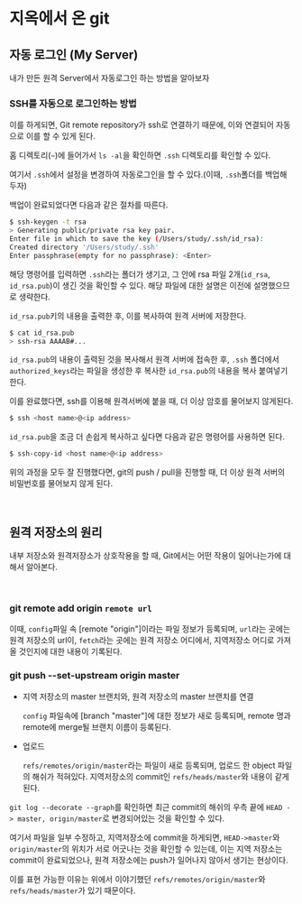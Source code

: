 # 지옥에서 온 git



## 자동 로그인 (My Server)

내가 만든 원격 Server에서 자동로그인 하는 방법을 알아보자



### SSH를 자동으로 로그인하는 방법

이를 하게되면, Git remote repository가 ssh로 연결하기 때문에, 이와 연결되어 자동으로 이를 할 수 있게 된다.



홈 디렉토리(`~`)에 들어가서 `ls -al`을 확인하면 `.ssh` 디렉토리를 확인할 수 있다.

여기서 `.ssh`에서 설정을 변경하여 자동로그인을 할 수 있다.(이때, `.ssh`폴더를 백업해두자)

백업이 완료되었다면 다음과 같은 절차를 따른다.



```bash
$ ssh-keygen -t rsa
> Generating public/private rsa key pair.
Enter file in which to save the key (/Users/study/.ssh/id_rsa):
Created directory '/Users/study/.ssh'
Enter passphrase(empty for no passphrase): <Enter>
```



해당 명령어를 입력하면 `.ssh`라는 폴더가 생기고, 그 안에 rsa 파일 2개(`id_rsa`, `id_rsa.pub`)이 생긴 것을 확인할 수 있다. 해당 파일에 대한 설명은 이전에 설명했으므로 생략한다.



`id_rsa.pub`키의 내용을 출력한 후, 이를 복사하여 원격 서버에 저장한다.

```bash
$ cat id_rsa.pub
> ssh-rsa AAAAB#...
```

`id_rsa.pub`의 내용이 출력된 것을 복사해서 원격 서버에 접속한 후, `.ssh` 폴더에서 `authorized_keys`라는 파일을 생성한 후 복사한 `id_rsa.pub`의 내용을 복사 붙여넣기 한다.



이를 완료했다면, ssh를 이용해 원격서버에 붙을 때, 더 이상 암호를 물어보지 않게된다.

```bash
$ ssh <host name>@<ip address>
```



`id_rsa.pub`을 조금 더 손쉽게 복사하고 싶다면 다음과 같은 명령어를 사용하면 된다.

```bash
$ ssh-copy-id <host name>@<ip address>
```



위의 과정을 모두 잘 진행했다면, git의 push / pull을 진행할 때, 더 이상 원격 서버의 비밀번호를 물어보지 않게 된다.

​    

## 원격 저장소의 원리

내부 저장소와 원격저장소가 상호작용을 할 때, Git에서는 어떤 작용이 일어나는가에 대해서 알아본다. 

​    

### git remote add origin `remote url`

이때, `config`파일 속 [remote "origin"]이라는 파일 정보가 등록되며, `url`라는 곳에는 원격 저장소의 url이, `fetch`라는 곳에는 원격 저장소 어디에서, 지역저장소 어디로 가져올 것인지에 대한 내용이 기록된다.



### git push --set-upstream origin master

- 지역 저장소의 master 브랜치와, 원격 저장소의 master 브랜치를 연결

  `config` 파일속에 [branch "master"]에 대한 정보가 새로 등록되며, remote 명과 remote에 merge될 브랜치 이름이 등록된다.

- 업로드

  `refs/remotes/origin/master`라는 파일이 새로 등록되며, 업로드 한 object 파일의 해쉬가 적혀있다. 지역저장소의 commit인 `refs/heads/master`와 내용이 같게 된다.



`git log --decorate --graph`를 확인하면 최근 commit의 해쉬의 우측 끝에 `HEAD -> master, origin/master`로 변경되어있는 것을 확인할 수 있다.

여기서 파일을 일부 수정하고, 지역저장소에 commit을 하게되면, `HEAD->master`와 `origin/master`의 위치가 서로 어긋나는 것을 확인할 수 있는데, 이는 지역 저장소는 commit이 완료되었으나, 원격 저장소에는 push가 일어나지 않아서 생기는 현상이다.

이를 표현 가능한 이유는 위에서 이야기했던 `refs/remotes/origin/master`와 `refs/heads/master`가 있기 때문이다.

​    